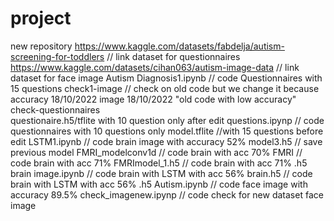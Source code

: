 # project
new repository
https://www.kaggle.com/datasets/fabdelja/autism-screening-for-toddlers // link dataset for questionnaires
https://www.kaggle.com/datasets/cihan063/autism-image-data             // link dataset for face image 
Autism Diagnosis1.ipynb                                                // code Questionnaires with 15 questions
check1-image    // check on old code but we change it because accuracy  18/10/2022
image           18/10/2022  "old code with low accuracy"
check-questionnaires  
questionaire.h5/tflite with 10 question only after edit
questions.ipynp                        // code questionnaires with 10 questions only
model.tflite                           //with 15 questions before edit
LSTM1.ipynb                           // code brain image with accuracy 52%
model3.h5                              // save previous model
FMRI_modelconv1d                       // code brain with acc 70%
FMRI                                   // code brain with acc 71%
FMRImodel_1.h5                         // code brain with acc 71% .h5
brain image.ipynb                      // code brain with LSTM with acc 56% 
brain.h5                               // code brain with LSTM with acc 56%  .h5
Autism.ipynb                           // code face image with accuracy 89.5%
check_imagenew.ipynp                   // code check for new dataset face image
